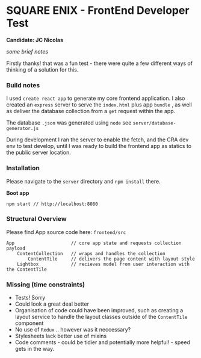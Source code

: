 # SQUARE ENIX - FrontEnd Developer Test

**Candidate: JC Nicolas**

_some brief notes_

Firstly thanks! that was a fun test - there were quite a few different ways of thinking of a solution for this.

### Build notes

I used `create react app` to generate my core frontend application. I also created an `express` server to serve the `index.html` plus app `bundle` , as well as deliver the database collection from a `get` request within the app.

The database `.json` was generated using `node` see `server/database-generator.js`

During development I ran the server to enable the fetch, and the CRA dev env to test develop, until I was ready to build the frontend app as statics to the public server location.

### Installation

Please navigate to the `server` directory and `npm install` there.

**Boot app**

```
npm start // http://localhost:8080
```

### Structural Overview

Please find App source code here: `frontend/src`

```
App						// core app state and requests collection payload
	ContentCollection 	// wraps and handles the collection
		ContentTile		// delivers the page content with layout style
	Lightbox			// recieves model from user interaction with the ContentTile 
```



### Missing (time constraints)

* Tests! Sorry
* Could look a great deal better
* Organisation of code could have been improved, such as creating a layout service to handle the layout classes outside of the `ContentTile` component
* No use of `Redux` .. however was it neccessary?
* Stylesheets lack better use of mixins
* Code comments - could be tidier and potentially more helpful! - speed gets in the way.

